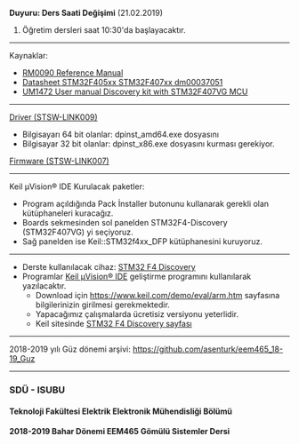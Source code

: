 **Duyuru: Ders Saati Değişimi** (21.02.2019)   
1. Öğretim dersleri saat 10:30'da başlayacaktır.

---   

Kaynaklar:   
- [RM0090 Reference Manual](https://www.st.com/content/ccc/resource/technical/document/reference_manual/3d/6d/5a/66/b4/99/40/d4/DM00031020.pdf/files/DM00031020.pdf/jcr:content/translations/en.DM00031020.pdf)
- [Datasheet STM32F405xx STM32F407xx dm00037051](https://www.st.com/resource/en/datasheet/dm00037051.pdf)
- [UM1472 User manual Discovery kit with STM32F407VG MCU](https://www.st.com/content/ccc/resource/technical/document/user_manual/70/fe/4a/3f/e7/e1/4f/7d/DM00039084.pdf/files/DM00039084.pdf/jcr:content/translations/en.DM00039084.pdf)


---

[Driver (STSW-LINK009)](https://www.st.com/content/st_com/en/products/development-tools/software-development-tools/stm32-software-development-tools/stm32-utilities/stsw-link009.html)   

- Bilgisayarı 64 bit olanlar: dpinst_amd64.exe dosyasını
- Bilgisayar 32 bit olanlar: dpinst_x86.exe dosyasını kurması gerekiyor.

[Firmware (STSW-LINK007)](https://www.st.com/content/st_com/en/products/development-tools/software-development-tools/stm32-software-development-tools/stm32-programmers/stsw-link007.html)   


---

Keil µVision® IDE Kurulacak paketler:   
* Program açıldığında Pack İnstaller butonunu kullanarak gerekli olan kütüphaneleri kuracağız.
* Boards sekmesinden sol panelden STM32F4-Discovery (STM32F407VG) yi seçiyoruz.
* Sağ panelden ise Keil::STM32f4xx_DFP kütüphanesini kuruyoruz.


---

* Derste kullanılacak cihaz: [STM32 F4 Discovery](https://www.st.com/en/evaluation-tools/stm32f4discovery.html) 
* Programlar [Keil µVision® IDE](http://www2.keil.com/mdk5/uvision/) geliştirme programını kullanılarak yazılacaktır.
  * Download için https://www.keil.com/demo/eval/arm.htm sayfasına bilgilerinizin girilmesi gerekmektedir. 
  * Yapacağımız çalışmalarda ücretisiz  versiyonu yeterlidir. 
  * Keil sitesinde [STM32 F4 Discovery sayfası](https://www.keil.com/boards2/stmicroelectronics/stm32f4_discovery/)

---

2018-2019 yılı Güz dönemi arşivi: https://github.com/asenturk/eem465_18-19_Guz


---

### SDÜ - ISUBU
#### Teknoloji Fakültesi Elektrik Elektronik Mühendisliği Bölümü
#### 2018-2019 Bahar Dönemi EEM465 Gömülü Sistemler Dersi
 
  
